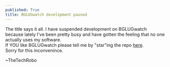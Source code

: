 ```yaml
---
published: True
title: BGLUGwatch development paused
---
```


The title says it all. I have suspended development on BGLUGwatch because lately I've been pretty busy and have gotten the feeling that no one actually uses my software.  
If YOU like BGLUGwatch please tell me by "star"ing the repo [here](https://github.com/thetechrobo/bglugwatch).  
Sorry for this inconvenince.


~TheTechRobo
